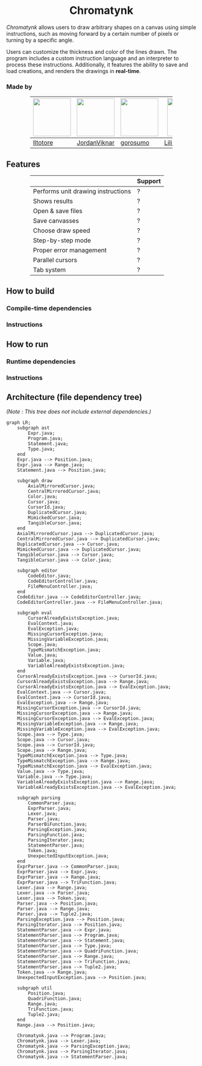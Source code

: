 <div align="center">
  <h1>Chromatynk</h1>
</div>

*Chromatynk* allows users to draw arbitrary shapes on a canvas using simple instructions, such as moving forward by a certain number of pixels or turning by a specific angle.

Users can customize the thickness and color of the lines drawn. The program includes a custom instruction language and an interpreter to process these instructions. Additionally, it features the ability to save and load creations, and renders the drawings in **real-time**.

### Made by

<div style="width: 75%; margin: 0 auto;" align="center">
  
 | <img src="https://github.com/Iltotore.png" width="100" height="100"> | <img src="https://github.com/JordanViknar.png" width="100" height="100"> | <img src="https://github.com/gorosumo.png" width="100" height="100"> | <img src="https://github.com/LiliRoseGicquel.png" width="100" height="100"> | <img src="https://github.com/Harruki2k.png" width="100" height="100">|
 | --- | --- | --- | --- | --- |
 | [Iltotore](https://github.com/Iltotore) | [JordanViknar](https://github.com/JordanViknar) | [gorosumo](https://github.com/gorosumo) | [LiliRoseGicquel](https://github.com/LiliRoseGicquel) | [Harruki2k](https://github.com/Harruki2k) |
</div>

## Features

<div style="width: 75%; margin: 0 auto;" align="center">

| | Support |
| --- | --- |
| Performs unit drawing instructions | ? |
| Shows results | ? |
| Open & save files | ? |
| Save canvasses | ? |
| Choose draw speed | ? |
| Step-by-step mode | ? |
| Proper error management | ? |
| Parallel cursors | ? |
| Tab system | ? |
</div>

## How to build

### Compile-time dependencies

### Instructions

## How to run

### Runtime dependencies

### Instructions

## Architecture (file dependency tree)
*(Note : This tree does not include external dependencies.)*


```mermaid
graph LR;
	subgraph ast
		Expr.java;
		Program.java;
		Statement.java;
		Type.java;
	end
	Expr.java --> Position.java;
	Expr.java --> Range.java;
	Statement.java --> Position.java;

	subgraph draw
		AxialMirroredCursor.java;
		CentralMirroredCursor.java;
		Color.java;
		Cursor.java;
		CursorId.java;
		DuplicatedCursor.java;
		MimickedCursor.java;
		TangibleCursor.java;
	end
	AxialMirroredCursor.java --> DuplicatedCursor.java;
	CentralMirroredCursor.java --> DuplicatedCursor.java;
	DuplicatedCursor.java --> Cursor.java;
	MimickedCursor.java --> DuplicatedCursor.java;
	TangibleCursor.java --> Cursor.java;
	TangibleCursor.java --> Color.java;

	subgraph editor
		CodeEditor.java;
		CodeEditorController.java;
		FileMenuController.java;
	end
	CodeEditor.java --> CodeEditorController.java;
	CodeEditorController.java --> FileMenuController.java;

	subgraph eval
		CursorAlreadyExistsException.java;
		EvalContext.java;
		EvalException.java;
		MissingCursorException.java;
		MissingVariableException.java;
		Scope.java;
		TypeMismatchException.java;
		Value.java;
		Variable.java;
		VariableAlreadyExistsException.java;
	end
	CursorAlreadyExistsException.java --> CursorId.java;
	CursorAlreadyExistsException.java --> Range.java;
	CursorAlreadyExistsException.java --> EvalException.java;
	EvalContext.java --> Cursor.java;
	EvalContext.java --> CursorId.java;
	EvalException.java --> Range.java;
	MissingCursorException.java --> CursorId.java;
	MissingCursorException.java --> Range.java;
	MissingCursorException.java --> EvalException.java;
	MissingVariableException.java --> Range.java;
	MissingVariableException.java --> EvalException.java;
	Scope.java --> Type.java;
	Scope.java --> Cursor.java;
	Scope.java --> CursorId.java;
	Scope.java --> Range.java;
	TypeMismatchException.java --> Type.java;
	TypeMismatchException.java --> Range.java;
	TypeMismatchException.java --> EvalException.java;
	Value.java --> Type.java;
	Variable.java --> Type.java;
	VariableAlreadyExistsException.java --> Range.java;
	VariableAlreadyExistsException.java --> EvalException.java;

	subgraph parsing
		CommonParser.java;
		ExprParser.java;
		Lexer.java;
		Parser.java;
		ParserBiFunction.java;
		ParsingException.java;
		ParsingFunction.java;
		ParsingIterator.java;
		StatementParser.java;
		Token.java;
		UnexpectedInputException.java;
	end
	ExprParser.java --> CommonParser.java;
	ExprParser.java --> Expr.java;
	ExprParser.java --> Range.java;
	ExprParser.java --> TriFunction.java;
	Lexer.java --> Range.java;
	Lexer.java --> Parser.java;
	Lexer.java --> Token.java;
	Parser.java --> Position.java;
	Parser.java --> Range.java;
	Parser.java --> Tuple2.java;
	ParsingException.java --> Position.java;
	ParsingIterator.java --> Position.java;
	StatementParser.java --> Expr.java;
	StatementParser.java --> Program.java;
	StatementParser.java --> Statement.java;
	StatementParser.java --> Type.java;
	StatementParser.java --> QuadriFunction.java;
	StatementParser.java --> Range.java;
	StatementParser.java --> TriFunction.java;
	StatementParser.java --> Tuple2.java;
	Token.java --> Range.java;
	UnexpectedInputException.java --> Position.java;

	subgraph util
		Position.java;
		QuadriFunction.java;
		Range.java;
		TriFunction.java;
		Tuple2.java;
	end
	Range.java --> Position.java;

	Chromatynk.java --> Program.java;
	Chromatynk.java --> Lexer.java;
	Chromatynk.java --> ParsingException.java;
	Chromatynk.java --> ParsingIterator.java;
	Chromatynk.java --> StatementParser.java;
```
